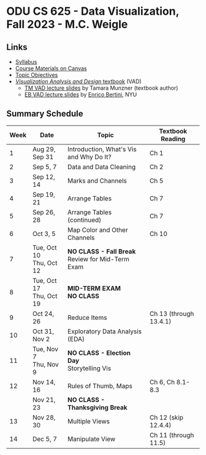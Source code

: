# ODU CS 625 - Data Visualization, Fall 2023 - M.C. Weigle

## Links

* [Syllabus](syllabus.md)
* [Course Materials on Canvas](https://canvas.odu.edu/courses/140707)
* [Topic Objectives](objectives.md)
* [*Visualization Analysis and Design* textbook](https://www.cs.ubc.ca/~tmm/vadbook/) (VAD)
  * [TM VAD lecture slides](https://www.cs.ubc.ca/~tmm/talks.html#vadallslides) by Tamara Munzner (textbook author)
  * [EB VAD lecture slides](http://bit.ly/lecture-slides-iv16) by [Enrico Bertini](http://enrico.bertini.io/), NYU

## Summary Schedule

|Week |Date|Topic| Textbook Reading|
|---|---|---|---|
|1| Aug 29, Sep 31| Introduction, What's Vis and Why Do It? | Ch 1|
|2| Sep 5, 7| Data and Data Cleaning | Ch 2|
|3| Sep 12, 14| Marks and Channels | Ch 5|
|4| Sep 19, 21 |Arrange Tables | Ch 7|
|5| Sep 26, 28| Arrange Tables (continued) | Ch 7|
|6| Oct 3, 5| Map Color and Other Channels | Ch 10|
|7| Tue, Oct 10<br/>Thu, Oct 12| **NO CLASS - Fall Break**<br/>Review for Mid-Term Exam| |
|8| Tue, Oct 17<br/>Thu, Oct 19| **MID-TERM EXAM**<br/>**NO CLASS**| |
|9| Oct 24, 26| Reduce Items | Ch 13 (through 13.4.1)
|10| Oct 31, Nov 2| Exploratory Data Analysis (EDA)
|11| Tue, Nov 7<br/>Thu, Nov 9| **NO CLASS - Election Day**<br/>Storytelling Vis| |
|12| Nov 14, 16| Rules of Thumb, Maps|Ch 6, Ch 8.1-8.3
| | Nov 21, 23|**NO CLASS - Thanksgiving Break** | |
|13| Nov 28, 30| Multiple Views | Ch 12 (skip 12.4.4)
|14| Dec 5, 7| Manipulate View | Ch 11 (through 11.5)|
